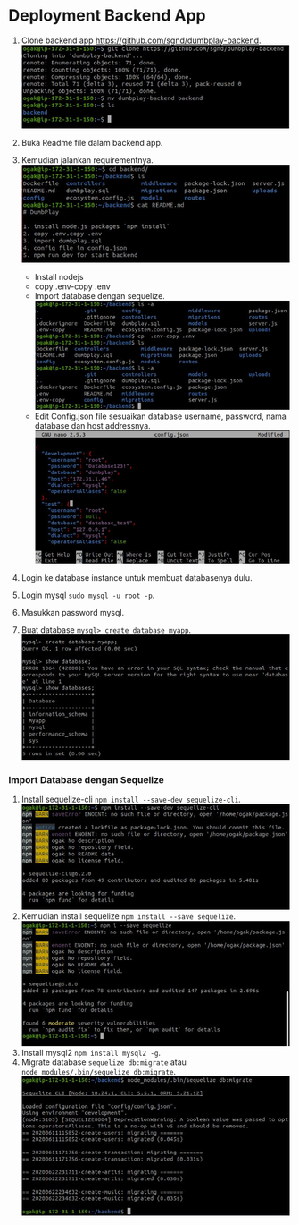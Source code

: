 # Deployment Backend App
1. Clone backend app https://github.com/sgnd/dumbplay-backend.
![Backend App Deployment](screenshot/gambar0.jpg) <br />
2. Buka Readme file dalam backend app.
3. Kemudian jalankan requirementnya.
![Backend App Deployment](screenshot/gambar1.jpg) <br />
   - Install nodejs
   - copy .env-copy .env
   - Import database dengan sequelize.
   ![Backend App Deployment](screenshot/gambar1a.jpg) <br />
   - Edit Config.json file sesuaikan database username, password, nama database dan host addressnya.
    ![Backend App Deployment](screenshot/gambar1b.jpg) <br />

4. Login ke database instance untuk membuat databasenya dulu.
5. Login mysql ``sudo mysql -u root -p``.
6. Masukkan password mysql.
7. Buat database ``mysql> create database myapp``.
![Backend App Deployment](screenshot/gambar1c.jpg) <br />

### Import Database dengan Sequelize ###
1. Install sequelize-cli ``npm install --save-dev sequelize-cli``.
![Backend App Deployment](screenshot/gambar2.jpg) <br />
2. Kemudian install sequelize ``npm install --save sequelize``.
![Backend App Deployment](screenshot/gambar2a.jpg) <br />
3. Install mysql2 ``npm install mysql2 -g``.
4. Migrate database ``sequelize db:migrate`` atau ``node_modules/.bin/sequelize db:migrate``.
![Backend App Deployment](screenshot/gambar2c.jpg) <br />

